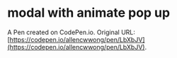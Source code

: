 # modal with animate pop up

A Pen created on CodePen.io. Original URL: [https://codepen.io/allencwwong/pen/LbXbJV](https://codepen.io/allencwwong/pen/LbXbJV).



